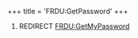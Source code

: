 +++
title = 'FRDU:GetPassword'
+++

1.  REDIRECT [FRDU:GetMyPassword](FRDU:GetMyPassword "wikilink")
